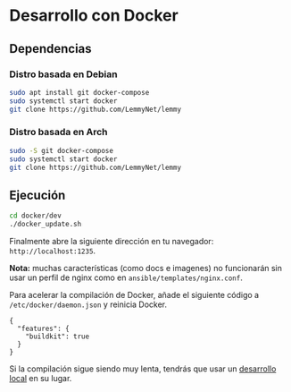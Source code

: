 # Desarrollo con Docker

## Dependencias

### Distro basada en Debian

```bash
sudo apt install git docker-compose
sudo systemctl start docker
git clone https://github.com/LemmyNet/lemmy
```

### Distro basada en Arch

```bash
sudo -S git docker-compose
sudo systemctl start docker
git clone https://github.com/LemmyNet/lemmy
```

## Ejecución

```bash
cd docker/dev
./docker_update.sh
```

Finalmente abre la siguiente dirección en tu navegador: `http://localhost:1235`.

**Nota:** muchas características (como docs e imagenes) no funcionarán sin usar un perfil de nginx como en `ansible/templates/nginx.conf`.

Para acelerar la compilación de Docker, añade el siguiente código a `/etc/docker/daemon.json` y reinicia Docker.
```
{
  "features": {
    "buildkit": true
  }
}
```

Si la compilación sigue siendo muy lenta, tendrás que usar un [desarrollo local](local_development.md) en su lugar.
